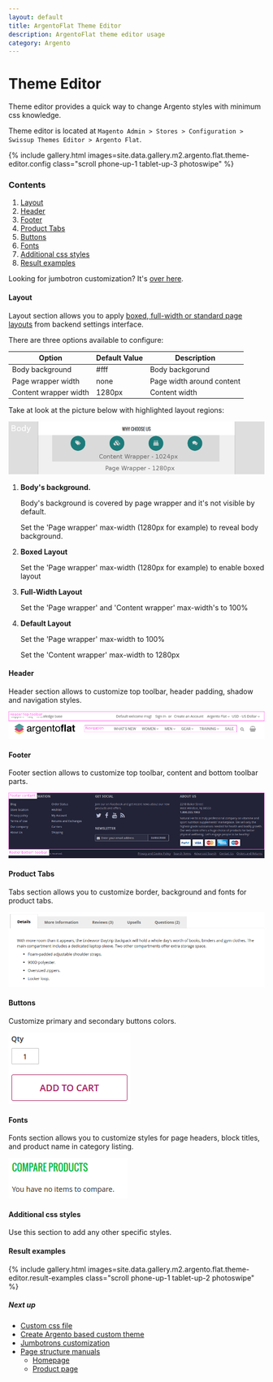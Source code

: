 ```yaml
---
layout: default
title: ArgentoFlat Theme Editor
description: ArgentoFlat theme editor usage
category: Argento
---
```


# Theme Editor

Theme editor provides a quick way to change Argento styles with minimum css
knowledge.

Theme editor is located at
`Magento Admin > Stores > Configuration > Swissup Themes Editor > Argento Flat`.

{% include gallery.html images=site.data.gallery.m2.argento.flat.theme-editor.config class="scroll phone-up-1 tablet-up-3 photoswipe" %}

### Contents

 1. [Layout](#layout)
 2. [Header](#header)
 3. [Footer](#footer)
 4. [Product Tabs](#product-tabs)
 5. [Buttons](#buttons)
 6. [Fonts](#fonts)
 7. [Additional css styles](#additional-css-styles)
 7. [Result examples](#result-examples)

Looking for jumbotron customization? It's [over here](/m2/argento/flat/jumbotrons/).

#### Layout

Layout section allows you to apply
[boxed, full-width or standard page layouts](/m2/argento/customization/boxed-full-width-and-standard-layout-types/)
from backend settings interface.

There are three options available to configure:

Option | Default Value | Description
-------|---------------|------------
Body background | #fff | Body backgorund
Page wrapper width | none | Page width around content
Content wrapper width | 1280px | Content width

Take at look at the picture below with highlighted layout regions:

![Argento Flat Layout Structure](/images/m2/argento/flat/theme-editor/layout.png)

 1. **Body's background.**

    Body's background is covered by page wrapper and it's not visible by default.

    Set the 'Page wrapper' max-width (1280px for example) to reveal body background.

 2. **Boxed Layout**

    Set the 'Page wrapper' max-width (1280px for example) to enable boxed layout

 3. **Full-Width Layout**

    Set the 'Page wrapper' and 'Content wrapper' max-width's to 100%

 4. **Default Layout**

    Set the 'Page wrapper' max-width to 100%

    Set the 'Content wrapper' max-width to 1280px

#### Header

Header section allows to customize top toolbar, header padding, shadow and
navigation styles.

![Argento Flat Header Structure](/images/m2/argento/flat/theme-editor/header.png)

#### Footer

Footer section allows to customize top toolbar, content and bottom toolbar parts.

![Argento Flat Footer Structure](/images/m2/argento/flat/theme-editor/footer.png)

#### Product Tabs

Tabs section allows you to customize border, background and fonts for product tabs.

![Product tabs](/images/m2/argento/flat/theme-editor/tabs.png)

#### Buttons

Customize primary and secondary buttons colors.

![Primary button](/images/m2/argento/flat/theme-editor/button.png)

#### Fonts

Fonts section allows you to customize styles for page headers, block titles,
and product name in category listing.

![Product name font](/images/m2/argento/flat/theme-editor/fonts.png)

#### Additional css styles

Use this section to add any other specific styles.

#### Result examples

{% include gallery.html images=site.data.gallery.m2.argento.flat.theme-editor.result-examples class="scroll phone-up-1 tablet-up-2 photoswipe" %}

##### Next up

 -  [Custom css file](/m2/argento/customization/custom-css/)
 -  [Create Argento based custom theme](/m2/argento/customization/custom-theme/)
 -  [Jumbotrons customization](/m2/argento/flat/jumbotrons/)
 -  [Page structure manuals](/m2/argento/flat/page-structure/)
    -  [Homepage](/m2/argento/flat/page-structure/homepage/)
    -  [Product page](/m2/argento/flat/page-structure/product-page/)
